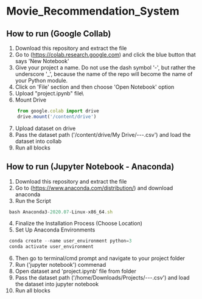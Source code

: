 # Movie_Recommendation_System


## How to run (Google Collab)
1. Download this repository and extract the file
2. Go to (https://colab.research.google.com) and click the blue button that says 'New Notebook'
3. Give your project a name. Do not use the dash symbol '-', but rather the underscore '_', because the name of the repo will become the name of your Python module.
4. Click on 'File' section and then choose 'Open Notebook' option
5. Upload "project.ipynb" file\
6. Mount Drive
```javascript
    from google.colab import drive
    drive.mount('/content/drive')
```  
7. Upload dataset on drive
8. Pass the dataset path ('/content/drive/My Drive/---.csv') and load the dataset into collab
9. Run all blocks

## How to run (Jupyter Notebook - Anaconda)
1. Download this repository and extract the file
2. Go to (https://www.anaconda.com/distribution/) and download anaconda 
3. Run the Script 
```javascript
 bash Anaconda3-2020.07-Linux-x86_64.sh
```  
4. Finalize the Installation Process (Choose Location)
5. Set Up Anaconda Environments
```javascript
 conda create --name user_environment python=3
 conda activate user_environment
``` 
6. Then go to terminal/cmd prompt and navigate to your project folder 
7. Run ('jupyter notebook') commenad
8. Open dataset and 'project.ipynb' file from folder
8. Pass the dataset path ('/home/Downloads/Projects/---.csv') and load the dataset into jupyter notebook
9. Run all blocks
